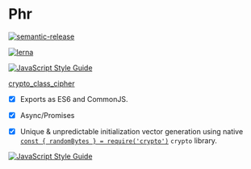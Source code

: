 # Phr

[![semantic-release](https://img.shields.io/badge/%20%20%F0%9F%93%A6%F0%9F%9A%80-semantic--release-e10079.svg)](https://github.com/semantic-release/semantic-release)

[![lerna](https://img.shields.io/badge/maintained%20with-lerna-cc00ff.svg)](https://lernajs.io/)

[![JavaScript Style Guide](https://img.shields.io/badge/code_style-standard-brightgreen.svg)](https://standardjs.com)


[crypto_class_cipher](https://nodejs.org/dist/latest-v11.x/docs/api/crypto.html#crypto_class_cipher)
- [x] Exports as ES6 and CommonJS.
- [x] Async/Promises
- [x] Unique & unpredictable initialization vector generation [](src/initialization-vector.js) using native [`const { randomBytes } = require('crypto')`](https://nodejs.org/api/crypto.html#crypto_crypto_randombytes_size_callback) `crypto` library. 



[![JavaScript Style Guide](https://cdn.rawgit.com/standard/standard/master/badge.svg)](https://github.com/standard/standard)
